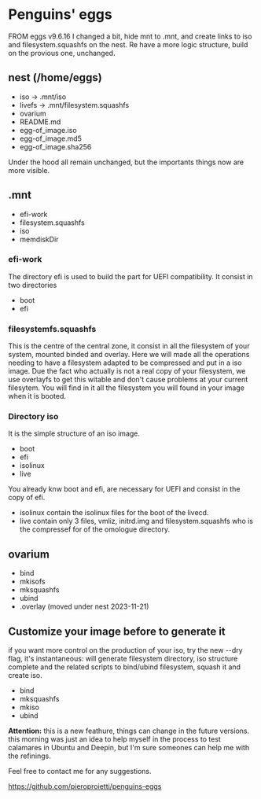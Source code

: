 # Penguins' eggs 

FROM eggs v9.6.16 I changed a bit, hide mnt to .mnt, and create links to iso and filesystem.squashfs on the nest. Re have a more logic structure, build on the provious one, unchanged.

## nest (/home/eggs)

* iso -> .mnt/iso
* livefs -> .mnt/filesystem.squashfs
* ovarium
* README.md
* egg-of_image.iso
* egg-of_image.md5
* egg-of_image.sha256


Under the hood all remain unchanged, but the importants things now are more visible.

## .mnt
* efi-work
* filesystem.squashfs
* iso
* memdiskDir

### efi-work
The directory efi is used to build the part for UEFI compatibility. It consist in two directories
* boot 
* efi

### filesystemfs.squashfs

This is the centre of the central zone, it consist in all the filesystem of your system, mounted  binded and overlay.
Here we will made all the operations needing to have a filesystem adapted to be compressed and put in a iso image.
Due the fact who actually is not a real copy of your filesystem, we use overlayfs to get this witable and don't cause problems at your current filesytem.
You will find in it all the filesystem you will found in your image when it is booted.

### Directory iso

It is the simple structure of an iso image.
* boot
* efi
* isolinux
* live

You already knw boot and efi, are necessary for UEFI and consist in the copy of efi.
* isolinux contain the isolinux files for the boot of the livecd.
* live contain only 3 files, vmliz, initrd.img and filesystem.squashfs who is the compressef for of the omologue directory.

## ovarium
* bind
* mkisofs
* mksquashfs
* ubind
* .overlay (moved under nest 2023-11-21)

## Customize your image before to generate it
if you want more control on the production of your iso, try the new --dry flag, it's instantaneous: will generate filesystem directory, iso structure complete and the related scripts to bind/ubind filesystem, squash it and create iso.

* bind
* mksquashfs
* mkiso
* ubind

**Attention:** this is a new feathure, things can change in the future versions. this morning was just an idea to help myself in the process to test calamares in Ubuntu and Deepin, but I'm sure someones can help me with the refinings.

Feel free to contact me for any suggestions.

https://github.com/pieroproietti/penguins-eggs
